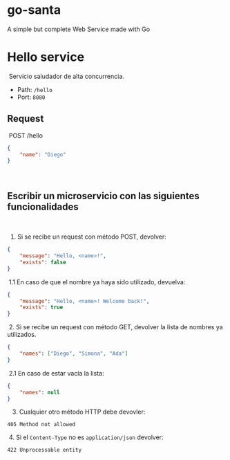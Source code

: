 # go-santa

A simple but complete Web Service made with Go

# Hello service

​
Servicio saludador de alta concurrencia.
​

-   Path: `/hello`
-   Port: `8080`
    ​

## Request

​
POST /hello

```json
{
    "name": "Diego"
}
```

​

## Escribir un microservicio con las siguientes funcionalidades

​

1. Si se recibe un request con método POST, devolver:
   ​

```json
{
    "message": "Hello, <name>!",
    "exists": false
}
```

​
1.1 En caso de que el nombre ya haya sido utilizado, devuelva:
​

```json
{
    "message": "Hello, <name>! Welcome back!",
    "exists": true
}
```

​ 2. Si se recibe un request con método GET, devolver la lista de nombres ya utilizados.
​

```json
{
    "names": ["Diego", "Simona", "Ada"]
}
```

​
2.1 En caso de estar vacía la lista:
​

```json
{
    "names": null
}
```

​
​
​ 3. Cualquier otro método HTTP debe devovler:
​

```
405 Method not allowed
```

​ 4. Si el `Content-Type` no es `application/json` devolver:
​

```
422 Unprocessable entity
```
